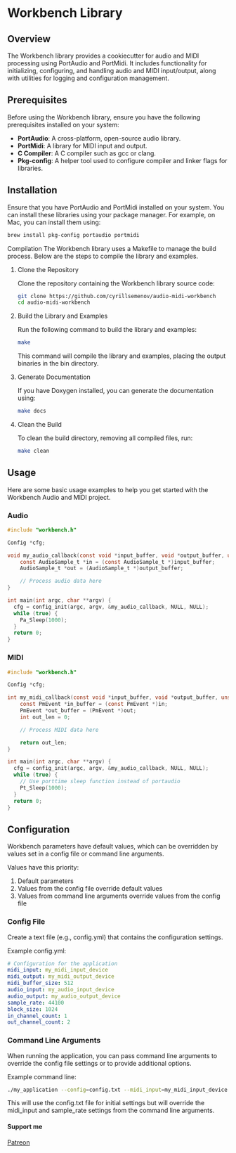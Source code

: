 # Workbench Library

## Overview

The Workbench library provides a cookiecutter for audio and MIDI processing using PortAudio and PortMidi. It includes functionality for initializing, configuring, and handling audio and MIDI input/output, along with utilities for logging and configuration management.

## Prerequisites

Before using the Workbench library, ensure you have the following prerequisites installed on your system:

- **PortAudio**: A cross-platform, open-source audio library.
- **PortMidi**: A library for MIDI input and output.
- **C Compiler**: A C compiler such as gcc or clang.
- **Pkg-config**: A helper tool used to configure compiler and linker flags for libraries.

## Installation

Ensure that you have PortAudio and PortMidi installed on your system. You can install these libraries using your package manager. For example, on Mac, you can install them using:

```bash
brew install pkg-config portaudio portmidi
```

Compilation
The Workbench library uses a Makefile to manage the build process. Below are the steps to compile the library and examples.

1. Clone the Repository

   Clone the repository containing the Workbench library source code:

   ```bash
   git clone https://github.com/cyrillsemenov/audio-midi-workbench
   cd audio-midi-workbench
   ```

2. Build the Library and Examples

   Run the following command to build the library and examples:

   ```bash
   make
   ```

   This command will compile the library and examples, placing the output binaries in the bin directory.

3. Generate Documentation

   If you have Doxygen installed, you can generate the documentation using:

   ```bash
   make docs
   ```

4. Clean the Build

   To clean the build directory, removing all compiled files, run:

   ```bash
   make clean
   ```

## Usage

Here are some basic usage examples to help you get started with the Workbench Audio and MIDI project.

### Audio

```c
#include "workbench.h"

Config *cfg;

void my_audio_callback(const void *input_buffer, void *output_buffer, unsigned long block_size, void *user_data) {
    const AudioSample_t *in = (const AudioSample_t *)input_buffer;
    AudioSample_t *out = (AudioSample_t *)output_buffer;

    // Process audio data here
}

int main(int argc, char **argv) {
  cfg = config_init(argc, argv, &my_audio_callback, NULL, NULL);
  while (true) {
    Pa_Sleep(1000);
  }
  return 0;
}
```

### MIDI

```c
#include "workbench.h"

Config *cfg;

int my_midi_callback(const void *input_buffer, void *output_buffer, unsigned long block_size, void *user_data) {
    const PmEvent *in_buffer = (const PmEvent *)in;
    PmEvent *out_buffer = (PmEvent *)out;
    int out_len = 0;

    // Process MIDI data here

    return out_len;
}

int main(int argc, char **argv) {
  cfg = config_init(argc, argv, &my_audio_callback, NULL, NULL);
  while (true) {
    // Use porttime sleep function instead of portaudio
    Pt_Sleep(1000);
  }
  return 0;
}
```

## Configuration

Workbench parameters have default values, which can be overridden by values set in a config file or command line arguments.

Values have this priority:

1. Default parameters
2. Values from the config file override default values
3. Values from command line arguments override values from the config file

### Config File

Create a text file (e.g., config.yml) that contains the configuration settings.

Example config.yml:

```yaml
# Configuration for the application
midi_input: my_midi_input_device
midi_output: my_midi_output_device
midi_buffer_size: 512
audio_input: my_audio_input_device
audio_output: my_audio_output_device
sample_rate: 44100
block_size: 1024
in_channel_count: 1
out_channel_count: 2
```

### Command Line Arguments

When running the application, you can pass command line arguments to override the config file settings or to provide additional options.

Example command line:

```bash
./my_application --config=config.txt --midi_input=my_midi_input_device --sample_rate=48000
```

This will use the config.txt file for initial settings but will override the midi_input and sample_rate settings from the command line arguments.

#### Support me

[Patreon](https://www.patreon.com/a_f_a_b)
